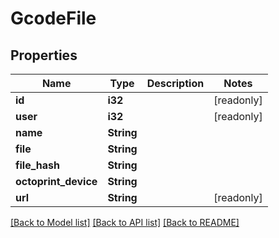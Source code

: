 # GcodeFile

## Properties

Name | Type | Description | Notes
------------ | ------------- | ------------- | -------------
**id** | **i32** |  | [readonly]
**user** | **i32** |  | [readonly]
**name** | **String** |  | 
**file** | **String** |  | 
**file_hash** | **String** |  | 
**octoprint_device** | **String** |  | 
**url** | **String** |  | [readonly]

[[Back to Model list]](../README.md#documentation-for-models) [[Back to API list]](../README.md#documentation-for-api-endpoints) [[Back to README]](../README.md)


